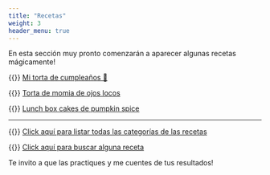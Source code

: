 ```yaml
---
title: "Recetas"
weight: 3
header_menu: true
---
```


En esta sección muy pronto comenzarán a aparecer algunas recetas mágicamente!

{{<icon class="fa fa-hand-o-right">}}&nbsp;[Mi torta de cumpleaños 🎂](recipes/torta_blanca_con_crema_mantequilla)

{{<icon class="fa fa-hand-o-right">}}&nbsp;[Torta de momia de ojos locos](recipes/torta_momia_ojos_locos)

{{<icon class="fa fa-hand-o-right">}}&nbsp;[Lunch box cakes de pumpkin spice](recipes/lunch_box_cake_pumpkin_spice)

__________________________________________
{{<icon class="fa fa-hand-o-right">}}&nbsp;[Click aquí para listar todas las categorías de las recetas](categories)

{{<icon class="fa fa-hand-o-right">}}&nbsp;[Click aquí para buscar alguna receta](search/)


Te invito a que las practiques y me cuentes de tus resultados!






